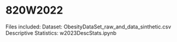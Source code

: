# 820W2022
Files included:
Dataset: ObesityDataSet_raw_and_data_sinthetic.csv
Descriptive Statistics: w2023DescStats.ipynb
